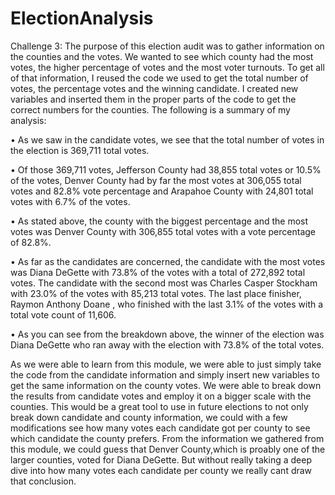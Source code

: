 # ElectionAnalysis
Challenge 3:
The purpose of this election audit was to gather information on the counties and the votes. We wanted to see which county had the most votes, the higher percentage of votes and the most voter turnouts. To get all of that information, I reused the code we used to get the total number of votes, the percentage votes and the winning candidate. I created new variables and inserted them in the proper parts of the code to get the correct numbers for the counties. The following is a summary of my analysis:

  •	As we saw in the candidate votes, we see that the total number of votes in the election is 369,711 total votes. 




  •	Of those 369,711 votes, Jefferson County had 38,855 total votes or 10.5% of the votes, Denver County had by far the most votes at 306,055 total votes and 82.8% vote percentage and Arapahoe County with 24,801 total votes with 6.7% of the votes. 



  •	As stated above, the county with the biggest percentage and the most votes was Denver County with 306,855 total votes with a vote percentage of 82.8%.

  •	As far as the candidates are concerned, the candidate with the most votes was Diana DeGette with 73.8% of the votes with a total of 272,892 total votes. The candidate with the second most was Charles Casper Stockham with 23.0% of the votes with 85,213 total votes. The last place finisher, Raymon Anthony Doane , who finished with the last 3.1% of the votes with a total vote count of 11,606.  


  •	As you can see from the breakdown above, the winner of the election was Diana DeGette who ran away with the election with 73.8% of the total votes.  



As we were able to learn from this module, we were able to just simply take the code from the candidate information and simply insert new variables to get the same information on the county votes. We were able to break down the results from candidate votes and employ it on a bigger scale with the counties. This would be a great tool to use in future elections to not only break down candidate and county information, we could with a few modifications see how many votes each candidate got per county to see which candidate the county prefers. From the information we gathered from this module, we could guess that Denver County,which is proably one of the larger counties, voted for Diana DeGette. But without really taking a deep dive into how many votes each candidate per county we really cant draw that conclusion. 
